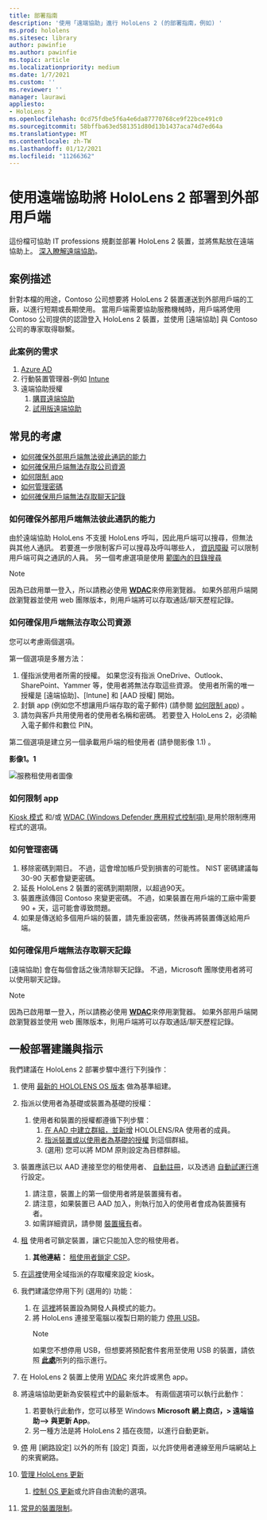 ```yaml
---
title: 部署指南
description: '使用「遠端協助」進行 HoloLens 2 (的部署指南，例如) '
ms.prod: hololens
ms.sitesec: library
author: pawinfie
ms.author: pawinfie
ms.topic: article
ms.localizationpriority: medium
ms.date: 1/7/2021
ms.custom: ''
ms.reviewer: ''
manager: laurawi
appliesto:
- HoloLens 2
ms.openlocfilehash: 0cd75fdbe5f6a4e6da87770768ce9f22bce491c0
ms.sourcegitcommit: 58bffba63ed581351d80d13b1437aca74d7ed64a
ms.translationtype: MT
ms.contentlocale: zh-TW
ms.lasthandoff: 01/12/2021
ms.locfileid: "11266362"
---
```

# 使用遠端協助將 HoloLens 2 部署到外部用戶端

這份檔可協助 IT professions 規劃並部署 HoloLens 2 裝置，並將焦點放在遠端協助上。 [深入瞭解遠端協助](https://docs.microsoft.com/hololens/hololens2-cloud-connected-overview#learn-about-remote-assist)。

## 案例描述

針對本檔的用途，Contoso 公司想要將 HoloLens 2 裝置運送到外部用戶端的工廠，以進行短期或長期使用。 當用戶端需要協助服務機械時，用戶端將使用 Contoso 公司提供的認證登入 HoloLens 2 裝置，並使用 [遠端協助] 與 Contoso 公司的專家取得聯繫。

### 此案例的需求

1. [Azure AD](https://docs.microsoft.com/azure/active-directory/fundamentals/active-directory-whatis)
1. 行動裝置管理器-例如 [Intune](https://docs.microsoft.com/mem/intune/fundamentals/free-trial-sign-up)
1. 遠端協助授權
    1. [購買遠端協助](https://docs.microsoft.com/dynamics365/mixed-reality/remote-assist/buy-remote-assist)
    1. [試用版遠端協助](https://docs.microsoft.com/dynamics365/mixed-reality/remote-assist/try-remote-assist)

## 常見的考慮

- [如何確保外部用戶端無法彼此通訊的能力](#how-to-ensure-that-external-clients-do-not-have-the-ability-to-communicate-with-one-another)
- [如何確保用戶端無法存取公司資源](#how-to-ensure-that-clients-do-not-have-access-to-company-resources)
- [如何限制 app](#how-to-restrict-apps)
- [如何管理密碼](#how-to-manage-passwords)
- [如何確保用戶端無法存取聊天記錄](#how-to-ensure-that-clients-do-not-have-access-to-chat-history)

### 如何確保外部用戶端無法彼此通訊的能力

由於遠端協助 HoloLens 不支援 HoloLens 呼叫，因此用戶端可以搜尋，但無法與其他人通訊。 若要進一步限制客戶可以搜尋及呼叫哪些人，  [資訊障礙](https://docs.microsoft.com/microsoft-365/compliance/information-barriers?view=o365-worldwide) 可以限制用戶端可與之通訊的人員。 另一個考慮選項是使用 [範圍內的目錄搜尋](https://docs.microsoft.com/MicrosoftTeams/teams-scoped-directory-search)

 > [!NOTE]
> 因為已啟用單一登入，所以請務必使用 [**WDAC**](https://docs.microsoft.com/hololens/windows-defender-application-control-wdac)來停用瀏覽器。 如果外部用戶端開啟瀏覽器並使用 web 團隊版本，則用戶端將可以存取通話/聊天歷程記錄。

### 如何確保用戶端無法存取公司資源

您可以考慮兩個選項。

第一個選項是多層方法：

1. 僅指派使用者所需的授權。 如果您沒有指派 OneDrive、Outlook、SharePoint、Yammer 等，使用者將無法存取這些資源。 使用者所需的唯一授權是 [遠端協助]、[Intune] 和 [AAD 授權] 開始。
1. 封鎖 app (例如您不想讓用戶端存取的電子郵件)  (請參閱 [如何限制 app](#how-to-restrict-apps)) 。
1. 請勿與客戶共用使用者的使用者名稱和密碼。 若要登入 HoloLens 2，必須輸入電子郵件和數位 PIN。

第二個選項是建立另一個承載用戶端的租使用者 (請參閱影像 1.1) 。

**影像1。1**

![服務租使用者圖像](./images/hololens-service-tenant-image.png)

### 如何限制 app

[Kiosk 模式](https://docs.microsoft.com/hololens/hololens-kiosk) 和/或 [WDAC (Windows Defender 應用程式控制項) ](https://docs.microsoft.com/hololens/windows-defender-application-control-wdac) 是用於限制應用程式的選項。

### 如何管理密碼

1. 移除密碼到期日。 不過，這會增加帳戶受到損害的可能性。 NIST 密碼建議每30-90 天都會變更密碼。
1. 延長 HoloLens 2 裝置的密碼到期期限，以超過90天。
1. 裝置應該傳回 Contoso 來變更密碼。 不過，如果裝置在用戶端的工廠中需要 90 + 天，這可能會導致問題。  
1. 如果是傳送給多個用戶端的裝置，請先重設密碼，然後再將裝置傳送給用戶端。

### 如何確保用戶端無法存取聊天記錄

[遠端協助] 會在每個會話之後清除聊天記錄。 不過，Microsoft 團隊使用者將可以使用聊天記錄。

> [!NOTE]
> 因為已啟用單一登入，所以請務必使用 [**WDAC**](https://docs.microsoft.com/hololens/windows-defender-application-control-wdac)來停用瀏覽器。 如果外部用戶端開啟瀏覽器並使用 web 團隊版本，則用戶端將可以存取通話/聊天歷程記錄。

## 一般部署建議與指示

我們建議在 HoloLens 2 部署步驟中進行下列操作：

1. 使用 [最新的 HOLOLENS OS 版本](https://aka.ms/hololens2download) 做為基準組建。
1. 指派以使用者為基礎或裝置為基礎的授權：
    1. 使用者和裝置的授權都遵循下列步驟：
        1. [在 AAD 中建立群組，並新增](https://docs.microsoft.com/azure/active-directory/fundamentals/active-directory-groups-create-azure-portal#create-a-basic-group-and-add-members) HOLOLENS/RA 使用者的成員。
        1. [指派裝置或以使用者為基礎的授權](https://docs.microsoft.com/azure/active-directory/enterprise-users/licensing-groups-assign#:~:text=In%20this%20article%201%20Assign%20the%20required%20licenses,3%20Check%20for%20license%20problems%20and%20resolve%20them) 到這個群組。
        1.  (選用) 您可以將 MDM 原則設定為目標群組。

1. 裝置應該已以 AAD 連接至您的租使用者、 [自動註冊](https://docs.microsoft.com/hololens/hololens-enroll-mdm#auto-enrollment-in-mdm)，以及透過 [自動試運行](https://docs.microsoft.com/hololens/hololens2-autopilot)進行設定。
    1. 請注意，裝置上的第一個使用者將是裝置擁有者。
    1. 請注意，如果裝置已 AAD 加入，則執行加入的使用者會成為裝置擁有者。
    1. 如需詳細資訊，請參閱 [裝置擁有](https://docs.microsoft.com/hololens/security-adminless-os#device-owner)者。
1. [租](https://docs.microsoft.com/hololens/hololens-release-notes#tenantlockdown-csp-and-autopilot) 使用者可鎖定裝置，讓它只能加入您的租使用者。
    1. **其他連結：** [租使用者鎖定 CSP](https://docs.microsoft.com/windows/client-management/mdm/tenantlockdown-csp)。
1. [在這裡](https://docs.microsoft.com/hololens/hololens-global-assigned-access-kiosk)使用全域指派的存取權來設定 kiosk。
1. 我們建議您停用下列 (選用的) 功能：
    1. 在 [這裡](https://docs.microsoft.com/windows/client-management/mdm/policy-csp-applicationmanagement#applicationmanagement-allowdeveloperunlock)將裝置設為開發人員模式的能力。
    1. 將 HoloLens 連接至電腦以複製日期的能力 [停用 USB](https://docs.microsoft.com/windows/client-management/mdm/policy-csp-connectivity#connectivity-allowusbconnection)。
       > [!NOTE]
        > 如果您不想停用 USB，但想要將預配套件套用至使用 USB 的裝置，請依照 [**此處**](https://docs.microsoft.com/windows/client-management/mdm/policy-csp-security#security-allowaddprovisioningpackage)所列的指示進行。

1. 在 HoloLens 2 裝置上使用 [WDAC](https://docs.microsoft.com/hololens/windows-defender-application-control-wdac) 來允許或黑色 app。
1. 將遠端協助更新為安裝程式中的最新版本。 有兩個選項可以執行此動作：
    1. 若要執行此動作，您可以移至 Windows **Microsoft 網上商店，> 遠端協助--> 與更新 App**。
    1. 另一種方法是將 HoloLens 2 插在夜間，以進行自動更新。
1. [停](https://docs.microsoft.com/hololens/settings-uri-list) 用 [網路設定] 以外的所有 [設定] 頁面，以允許使用者連線至用戶端網站上的來賓網路。
1. [管理 HoloLens 更新](https://docs.microsoft.com/hololens/hololens-updates)
    1. [控制 OS 更新](https://docs.microsoft.com/mem/intune/protect/windows-update-for-business-configure#create-and-assign-update-rings)或允許自由流動的選項。
1. [常見的裝置限制](https://docs.microsoft.com/hololens/hololens-common-device-restrictions)。
